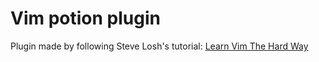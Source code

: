 # Vim potion plugin

Plugin made by following Steve Losh's tutorial: [Learn Vim The Hard Way](http://learnvimscriptthehardway.stevelosh.com/)

